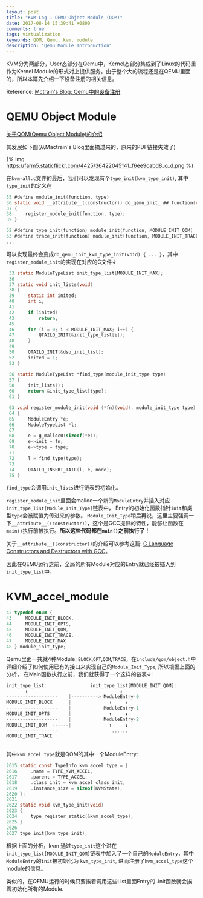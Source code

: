```yaml
---
layout: post
title: "KVM Log 1-QEMU Object Module (QOM)"
date: 2017-08-14 15:39:41 +0800
comments: true
tags: virtualization
keywords: QOM, Qemu, kvm, module
description: "Qemu Module Introduction"
---
```


KVM分为两部分，User态部分在Qemu中，Kernel态部分集成到了Linux的代码里作为Kernel Module的形式对上提供服务。由于整个大的流程还是在QEMU里面的，所以本篇先介绍一下设备注册的相关信息。

<!-- more -->

Reference: [Mctrain's Blog: Qemu中的设备注册](http://ytliu.info/blog/2015/01/10/qemushe-bei-chu-shi-hua/)

# QEMU Object Module

[关于QOM(Qemu Object Module)的介绍](http://wiki.qemu.org/Features/QOM)

其发展如下图(从Mactrain's Blog里面摘过来的，原来的PDF链接失效了)

{% img https://farm5.staticflickr.com/4425/36422045141_f6ee9cabd8_o_d.png %}

在`kvm-all.c`文件的最后，我们可以发现有个`type_init(kvm_type_init)`, 其中`type_init`的定义在

```c include/qemu/module.h
35 #define module_init(function, type)                                         \
36 static void __attribute__((constructor)) do_qemu_init_ ## function(void)    \
37 {                                                                           \
38     register_module_init(function, type);                                   \
39 }

52 #define type_init(function) module_init(function, MODULE_INIT_QOM)
53 #define trace_init(function) module_init(function, MODULE_INIT_TRACE)
...
```

可以发现最终会变成`do_qemu_init_kvm_type_init(void) { ... }`，其中
`register_module_init`的实现在对应的C文件↓

```c util/module.c
 33 static ModuleTypeList init_type_list[MODULE_INIT_MAX];
 36
 37 static void init_lists(void)
 38 {
 39     static int inited;
 40     int i;
 41
 42     if (inited)
 43         return;
 45
 46     for (i = 0; i < MODULE_INIT_MAX; i++) {
 47         QTAILQ_INIT(&init_type_list[i]);
 48     }
 49
 50     QTAILQ_INIT(&dso_init_list);
 52     inited = 1;
 53 }

 56 static ModuleTypeList *find_type(module_init_type type)
 57 {
 58     init_lists()；
 60     return &init_type_list[type];
 61 }

 63 void register_module_init(void (*fn)(void), module_init_type type)
 64 {
 65     ModuleEntry *e;
 66     ModuleTypeList *l;
 67
 68     e = g_malloc0(sizeof(*e));
 69     e->init = fn;
 70     e->type = type;
 71
 72     l = find_type(type);
 73
 74     QTAILQ_INSERT_TAIL(l, e, node);
 75 }
```

`find_type`会调用`init_lists`进行链表的初始化。

`register_module_init`里面会malloc一个新的`ModuleEntry`并插入对应`init_type_list[Module_Init_Type]`链表中，
Entry的初始化函数指针`init`和类型`type`会被赋值为传进来的参数。
`Module_Init_Type`稍后再说，这里主要强调一下`__attribute__((constructor))`，这个是GCC提供的特性，能够让函数在
`main()`执行前被执行。**所以这些代码都在`main()`之前执行了！**

关于`__attribute__((constructor))`的介绍可以参考这篇: [C Language Constructors and Destructors with GCC](https://phoxis.org/2011/04/27/c-language-constructors-and-destructors-with-gcc/)。

因此在QEMU运行之前，全局的所有Module对应的Entry就已经被插入到`init_type_list`中。

# KVM\_accel\_module

```c include/qemu/module.h
42 typedef enum {
43     MODULE_INIT_BLOCK,
44     MODULE_INIT_OPTS,
45     MODULE_INIT_QOM,
46     MODULE_INIT_TRACE,
47     MODULE_INIT_MAX
48 } module_init_type;
```

Qemu里面一共就4种Module: `BLOCK`,`OPT`,`QOM`,`TRACE`，在`include/qom/object.h`中详细介绍了如何使用已有的接口来实现自己的`Module_Init_Type`, 所以根据上面的分析，
在Main函数执行之前，我们就获得了一个这样的链表↓:

```c
init_type_list:                init_type_list[MODULE_INIT_QOM]:
       ↓                                  ↓
-------------------    |----------> ModuleEntry-0
MODULE_INIT_BLOCK      |              ↑     ↓    
-------------------    |            ModuleEntry-1
MODULE_INIT_OPTS       |              ↑     ↓    
-------------------    |            ModuleEntry-2
MODULE_INIT_QOM  ------|              ↑     ↓    
-------------------                    ......
MODULE_INIT_TRACE
-------------------
```

其中`kvm_accel_type`就是QOM的其中一个ModuleEntry:

```c accel/kvm/kvm-all.c
2615 static const TypeInfo kvm_accel_type = {
2616     .name = TYPE_KVM_ACCEL,
2617     .parent = TYPE_ACCEL,
2618     .class_init = kvm_accel_class_init,
2619     .instance_size = sizeof(KVMState),
2620 };
2621
2622 static void kvm_type_init(void)
2623 {
2624     type_register_static(&kvm_accel_type);
2625 }
2626
2627 type_init(kvm_type_init);
```

根据上面的分析，kvm 通过`type_init`这个洪在`init_type_list[MODULE_INIT_QOM]`链表中加入了一个自己的`ModuleEntry`，其中`ModuleEntry`的`init`被初始化为
`kvm_type_init`, 进而注册了`kvm_accel_type`这个module的信息。

类似的，在QEMU运行的时候只要挨着调用这些List里面Entry的 .init函数就会挨着初始化所有的Module.


